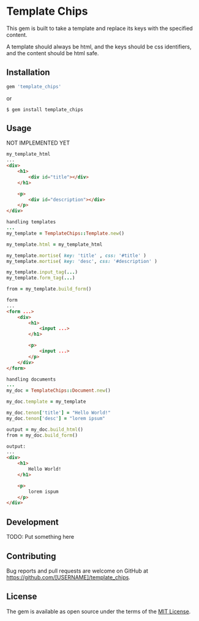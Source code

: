 # Template Chips
<!-- SCOPE -->
This gem is built to take a template and replace its keys with the specified content.

A template should always be html, and the keys should be css identifiers, and the content should be html safe.

## Installation

```ruby
gem 'template_chips'
```

or

```
$ gem install template_chips
```

## Usage


NOT IMPLEMENTED YET


```html
my_template_html
...
<div>
    <h1>
        <div id="title"></div>
    </h1>

    <p>
        <div id="description"></div>   
    </p>
</div>
```
```ruby
handling templates
...
my_template = TemplateChips::Template.new()

my_template.html = my_template_html

my_template.mortise( key: 'title' , css: '#title' ) 
my_template.mortise( key: 'desc', css: '#description' )

my_template.input_tag(...)
my_template.form_tag(...)

from = my_template.build_form()
```
```html
form
...
<form ...>
    <div>
        <h1>
            <input ...>
        </h1>

        <p>
            <input ...>
        </p>
    </div>
</form>
```
```ruby
handling documents
...
my_doc = TemplateChips::Document.new()

my_doc.template = my_template

my_doc.tenon['title'] = "Hello World!"
my_doc.tenon['desc'] = "lorem ipsum"

output = my_doc.build_html()
from = my_doc.build_form()
```
```html
output:
...
<div>
    <h1>
        Hello World!
    </h1>

    <p>
        lorem ispum   
    </p>
</div>
```
## Development

TODO: Put something here
<!-- After checking out the repo, run `bin/setup` to install dependencies. Then, run `rake spec` to run the tests. You can also run `bin/console` for an interactive prompt that will allow you to experiment.

To install this gem onto your local machine, run `bundle exec rake install`. To release a new version, update the version number in `version.rb`, and then run `bundle exec rake release`, which will create a git tag for the version, push git commits and tags, and push the `.gem` file to [rubygems.org](https://rubygems.org). -->

## Contributing

Bug reports and pull requests are welcome on GitHub at https://github.com/[USERNAME]/template_chips.

## License

The gem is available as open source under the terms of the [MIT License](https://opensource.org/licenses/MIT).
